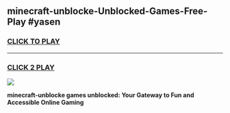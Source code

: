 
## minecraft-unblocke-Unblocked-Games-Free-Play #yasen
<h3>
<a href="https://us.freeplayer.one?title=minecraft-unblocke&ref=9M">CLICK TO PLAY</a></h3>
<hr>

<h3>
<a href="https://us.freeplayer.one?title=minecraft-unblocke&ref=9M">CLICK 2 PLAY</a>
  
</h3>

<a href="https://us.freeplayer.one?title=minecraft-unblocke&ref=9M"><img src="https://clearcache.store/games.png"></a>


**minecraft-unblocke games unblocked: Your Gateway to Fun and Accessible Online Gaming**
